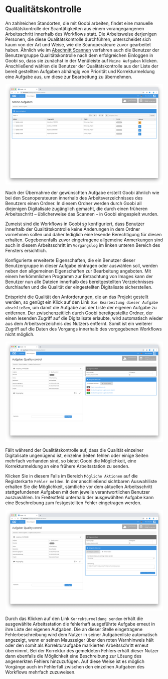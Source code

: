 # Qualitätskontrolle

An zahlreichen Standorten, die mit Goobi arbeiten, findet eine manuelle Qualitätskontrolle der Scantätigkeiten aus einem vorangegangenen Arbeitsschritt innerhalb des Workflows statt. Die Arbeitsweise derjenigen Personen, die diese Qualitätskontrolle durchführen, unterscheidet sich kaum von der Art und Weise, wie die Scanoperateure zuvor gearbeitet haben. Ähnlich wie im [Abschnitt Scannen](3.1.md) verfahren auch die Benutzer der Benutzergruppe Qualitätskontrolle nach dem erfolgreichen Einloggen in Goobi so, dass sie zunächst in der Menüleiste auf `Meine Aufgaben` klicken. Anschließend wählen die Benutzer der Qualitätskontrolle aus der Liste der bereit gestellten Aufgaben abhängig von Priorität und Korrekturmeldung eine Aufgabe aus, um diese zur Bearbeitung zu übernehmen.

![Aufgaben für einen Benutzer der Qualitätskontrolle](screen1_de.png)

Nach der Übernahme der gewünschten Aufgabe erstellt Goobi ähnlich wie bei den Scanoperateuren innerhalb des Arbeitsverzeichnisses des Benutzers einen Ordner. In diesem Ordner werden durch Goobi all diejenigen Digitalisate zugänglich gemacht, die durch einen früheren Arbeitsschritt – üblicherweise das Scannen – in Goobi eingespielt wurden. 

Zumeist sind die Workflows in Goobi so konfiguriert, dass Benutzer innerhalb der Qualitätskontrolle keine Änderungen in dem Ordner vornehmen sollen und daher lediglich eine lesende Berechtigung für diesen erhalten. Gegebenenfalls zuvor eingetragene allgemeine Anmerkungen sind auch in diesem Arbeitsschritt im `Vorgangslog` im linken unteren Bereich des Fensters ersichtlich. 

Konfigurierte erweiterte Eigenschaften, die ein Benutzer dieser Benutzergruppe in dieser Aufgabe eintragen oder auswählen soll, werden neben den allgemeinen Eigenschaften zur Bearbeitung angeboten. Mit einem herkömmlichen Programm zur Betrachtung von Images kann der Benutzer nun alle Dateien innerhalb des bereitgestellten Verzeichnisses durchlaufen und die Qualität der eingestellten Digitalisate sicherstellen. 

Entspricht die Qualität den Anforderungen, die an das Projekt gestellt werden, so genügt ein Klick auf den Link `Die Bearbeitung dieser Aufgabe abschließen`, um damit die Aufgabe aus der Liste der eigenen Aufgabe zu entfernen. Der zwischenzeitlich durch Goobi bereitgestellte Ordner, der einen lesenden Zugriff auf die Digitalisate erlaubte, wird automatisch wieder aus dem Arbeitsverzeichnis des Nutzers entfernt. Somit ist ein weiterer Zugriff auf die Daten des Vorgangs innerhalb des vorgegebenen Workflows nicht möglich.

![Angenommene Aufgabe der Qualitätskontrolle](screen2_de.png)

Fällt während der Qualitätskontrolle auf, dass die Qualität einzelner Digitalisate ungenügend ist, einzelne Seiten fehlen oder einige Seiten mehrfach vorhanden sind, so bietet Goobi die Möglichkeit, eine Korrekturmeldung an eine frühere Arbeitsstation zu senden. 

Klicken Sie in diesem Falls im Bereich `Mögliche Aktionen` auf die Registerkarte `Fehler melden`. In der anschließend sichtbaren Auswahlliste erhalten Sie die Möglichkeit, sämtliche vor dem aktuellen Arbeitsschritt stattgefundenen Aufgaben mit dem jeweils verantwortlichen Benutzer auszuwählen. Im Freitextfeld unterhalb der ausgewählten Aufgabe kann eine Beschreibung zum festgestellten Fehler eingetragen werden.

![Fehlerbeischreibung im Textfeld unter 'Mögliche Aktionen - Fehler melden'](screen3_de.png)

Durch das Klicken auf den Link `Korrekturmeldung senden` erhält die ausgewählte Arbeitsstation die fehlerhaft ausgeführte Aufgabe erneut in ihre Liste der eigenen Aufgaben. Die an dieser Stelle eingetragene Fehlerbeschreibung wird dem Nutzer in seiner Aufgabenliste automatisch angezeigt, wenn er seinen Mauszeiger über den roten Warnhinweis hält oder den somit als Korrekturaufgabe markierten Arbeitsschritt erneut übernimmt. Bei der Korrektur des gemeldeten Fehlers erhält dieser Nutzer dann ebenfalls die Möglichkeit eine Beschreibung zur Lösung des angemerkten Fehlers hinzuzufügen. Auf diese Weise ist es möglich Vorgänge auch im Fehlerfall zwischen den einzelnen Aufgaben des Workflows mehrfach zuzuweisen.